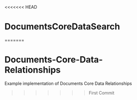 <<<<<<< HEAD
# DocumentsCoreDataSearch
=======
# Documents-Core-Data-Relationships
Example implementation of Documents Core Data Relationships
>>>>>>> First Commit
